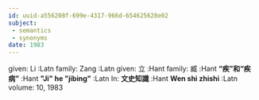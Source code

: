 ```yaml
---
id: uuid-a556208f-699e-4317-966d-654625628e02
subject: 
 - semantics
 - synonyms
date: 1983
---
```


given: Li :Latn
family: Zang :Latn
given: 立 :Hant
family: 臧 :Hant
**“疾”和“疾病”** :Hant
**"Ji" he "jibing"** :Latn
In: 
**文史知識** :Hant
**Wen shi zhishi** :Latn
volume: 10, 1983